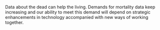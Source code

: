 Data about the dead can help the living. Demands for mortality data keep increasing and our ability to meet this demand will depend on strategic enhancements in technology accompanied with new ways of working together. 
